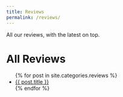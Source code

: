 ```yaml
---
title: Reviews
permalink: /reviews/
---
```

All our reviews, with the latest on top.

<h1>All Reviews</h1>
<ul>
  {% for post in site.categories.reviews %}
    <li><a href="{{ post.url }}">{{ post.title }}</a></li>
  {% endfor %}
</ul>
